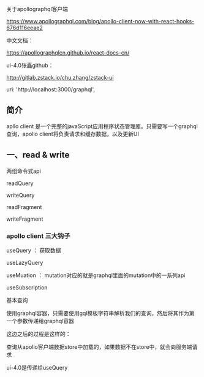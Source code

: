 关于apollographql客户端

 https://www.apollographql.com/blog/apollo-client-now-with-react-hooks-676d116eeae2 

中文文档：

 https://apollographqlcn.github.io/react-docs-cn/ 



ui-4.0张矗github：

 http://gitlab.zstack.io/chu.zhang/zstack-ui 

 uri: 'http://localhost:3000/graphql',

## 简介

apllo client 是一个完整的javaScript应用程序状态管理库。只需要写一个graphql查询，apollo client将负责请求和缓存数据，以及更新UI





## 一、read & write

两组命令式api

readQuery

writeQuery

readFragment

writeFragment



### apollo client 三大钩子

useQuery    ： 获取数据

useLazyQuery

useMuation ： mutation对应的就是graphql里面的mutation中的一系列api

useSubscription





基本查询

使用graphql容器，只需要使用gql模板字符串解析我们的查询，然后将其作为第一个参数传递给graphql容器

这边之后的过程是这样的：

查询从apollo客户端数据store中加载的，如果数据不在store中，就会向服务端请求



ui-4.0是传递给useQuery

